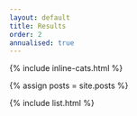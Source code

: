 ```yaml
---
layout: default
title: Results
order: 2
annualised: true
---
```


{% include inline-cats.html %}

{% assign posts = site.posts %}

{% include list.html %}
